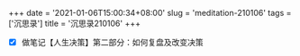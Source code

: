 +++
date = '2021-01-06T15:00:34+08:00'
slug = 'meditation-210106'
tags = ['沉思录']
title = '沉思录210106'
+++

- [x] 做笔记【人生决策】第二部分：如何复盘及改变决策
